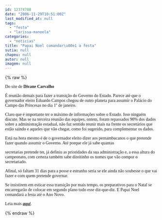 ```yaml
---
id: 12374788
date: "2006-11-29T10:51:00Z"
last_modified_at: null
tags:
  - "festa"
  - "larissa-manoela"
categories:
  - "noticias"
title: "Papai Noel comandar\u00e1 a festa"
sutia: null
chapeu: null
autor: null
imagem: null
---
```

{% raw %}
<p><P><FONT face=Verdana>Do site de <STRONG>Divane Carvalho</STRONG></FONT></P></p>
<p><P><FONT face=Verdana>É reunião demais para fazer a transição do Governo do Estado. Parece até que o governador eleito Eduardo Campos chegou de outro planeta para assumir o Palácio do Campo das Princesas no dia 1º de janeiro.</FONT></P></p>
<p><P><FONT face=Verdana>Claro que é importante ter o máximo de informações sobre o Estado. Isso ninguém discute. Mas se na terceira reunião das equipes, ontem, foram repassados 90% dos dados sobre a administração estadual, não faz sentido reunir mais na frente os secretários que estão saindo e aqueles que vão chegar, como foi sugerido, para complementar os dados.</FONT></P></p>
<p><P><FONT face=Verdana>Está na hora mesmo é de o governador eleito dizer aos pernambucanos o que pretende fazer quando assumir o Governo. Até porque ele já sabe quantas</p>
<p> secretarias pretende ter, já definiu as prioridades da sua administração e, a essa altura do campeonato, com certeza também sabe direitinho os nomes que vão compor o secretariado. </FONT></P></p>
<p><P><FONT face=Verdana>Afinal, só faltam 31 dias para a posse e estranho seria se ele ainda não soubesse o que vai fazer e com quem pretende governar.</FONT></P></p>
<p><P><FONT face=Verdana>Se insistirem em esticar essa transição por mais tempo, os preparativos para o Natal se encarregarão de colocar em segundo plano todo esse diz-que-diz. E Papai Noel comandará a festa até o Ano Novo.</FONT></P></p>
<p><P><FONT face=Verdana>Leia mais <STRONG><EM><A href=\"https://www.divanecarvalho.com.br/\" target=_blank>aqui</A></EM></STRONG>.</FONT></P> </p>
{% endraw %}